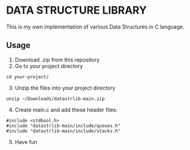 # DATA STRUCTURE LIBRARY

This is my own implementation of various Data Structures in C language.

## Usage

1. Download .zip from this repository
2. Go to your project directory
```
cd your-project/
```
3. Unzip the files into your project directory
```
unzip ~/Downloads/datastrlib-main.zip
```
4. Create main.c and add these header files:
```
#include <stdbool.h>
#include "datastrlib-main/include/queues.h"
#include "datastrlib-main/include/stacks.h"
```
5. Have fun
